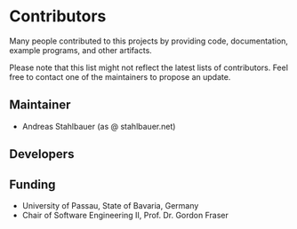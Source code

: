 # Contributors

Many people contributed to this projects by providing code,
documentation, example programs, and other artifacts.

Please note that this list might not reflect the latest lists
of contributors. Feel free to contact one of the maintainers
to propose an update.

## Maintainer

- Andreas Stahlbauer (as @ stahlbauer.net)

## Developers

## Funding

- University of Passau, State of Bavaria, Germany
- Chair of Software Engineering II, Prof. Dr. Gordon Fraser
